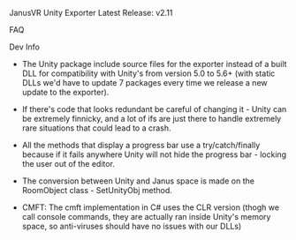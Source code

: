 JanusVR Unity Exporter
Latest Release: v2.11

FAQ




Dev Info
- The Unity package include source files for the exporter instead of a built DLL for compatibility with Unity's from version 5.0 to 5.6+ (with static DLLs we'd have to update 7 packages every time we release a new update to the exporter).
- If there's code that looks redundant be careful of changing it - Unity can be extremely finnicky, and a lot of ifs are just there to handle extremely rare situations that could lead to a crash.
- All the methods that display a progress bar use a try/catch/finally because if it fails anywhere Unity will not hide the progress bar - locking the user out of the editor.

- The conversion between Unity and Janus space is made on the RoomObject class - SetUnityObj method.

- CMFT: The cmft implementation in C# uses the CLR version (thogh we call console commands, they are actually ran inside Unity's memory space, so anti-viruses should have no issues with our DLLs)